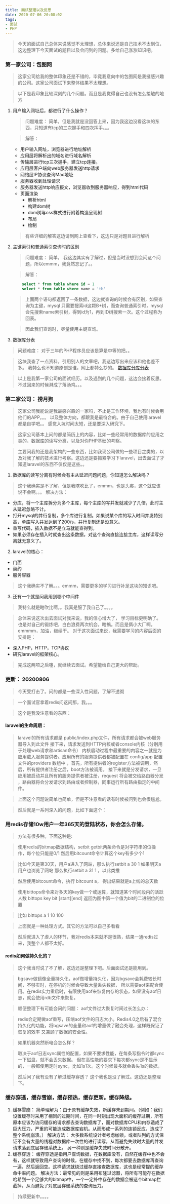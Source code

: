 ```yaml
---
title: 面试整理以及反思
date: 2020-07-06 20:08:02
tags:
- 面试
- PHP
---
```


> 今天的面试自己总体来说感觉不太理想，总体来说还是自己技术不太到位，这边整理下今天面试的题目以及会问到的问题。多给自己涨涨知识吧。

### 第一家公司：包图网

> 这家公司给我的整体印象还是不错的，毕竟我意向中的包图网是我挺感兴趣的公司。这家公司面试下来整体结果不太理想。

> 以下是我印象比较深刻的几个问题。而且是我觉得自己也没有怎么接触的地方

1. 用户输入网址后，都进行了什么操作？
    
    > 问题难度： 简单，但是我就是没回答上来，因为我这边没看这块的东西，只知道有tcp的三次握手和四次挥手。。。
    
    > 解答：
   
    * 用户输入网址，浏览器进行地址解析
    * 应用层将解析出的域名进行域名解析
    * 传输层进行tcp三次握手，建立tcp连接。
    * 应用层客户端向web服务器发送http请求
    * 网络层IP协议查询Mac地址
    * 服务器收到处理请求
    * 服务器发送http响应报文，浏览器收到服务器响应，得到html代码
    * 页面渲染
        * 解析html
        * 构建dom树
        * dom树与css样式进行附着构造呈现树
        * 布局
        * 绘制
    
    > 有些详细的解答这边请到网上查看下，这边只是对题目进行解析

2. 主键索引和普通索引查询时的区别
    
    > 问题难度： 简单， 我这边其实有了解过，但是当时没想到会问这个问题，所以emmm，我竟然忘记了。。
    
    > 解答：

    ```sql
        select * from table where id = 1
        select * from table where name = 'tb'
    ```
   > 上面两个语句都返回了一条数据，这边就查询的时候会有区别，如果查询为主键，mysql 只需要搜索id这颗B+树，而查询普通索引时，mysql会先搜索name索引树，得到id为1，再到ID树搜索一次。这个过程称为回表。
   
   > 因此我们查询时，尽量使用主键查询。
 
3. 数据库分表                                                                                                                                                                                                                                                                                                                                                                                                                                                                                                                                                                                                                                                                                                                                                                                                                                     
    
> 问题难度： 对于三年的PHP程序员应该是算是中等的把。。 

> 这块我查了一点资料，引用别人的文章吧，我这边写出来应该和他也差不多。
> 我特么也不知道原创是谁，网上都特么抄的。
[数据库分库分表](https://www.cnblogs.com/butterfly100/p/9034281.html)

> 以上是我第一家公司的面试经历。以及遇到的几个问题，这边会接着反思。不过回来的时候淋成了落汤鸡。。。

### 第二家公司： 捞月狗

> 这家公司我能说是我最感兴趣的一家吗，不止是工作环境，我也有时候会用他们的APP。。。 以及整体方向，都跟我是最符合的。由于自己使用laravel都是自学吧。。 感觉入坑时间太短，还是要深入研究下。

>  这家公司基本上问的都是简历上的内容，比如一些经常用的数据库的应用之类的，数据库的读写分离，以及对你PHP基础的考察。

> 主要问我的还是我架构的一些东西，比如我现公司做的一些项目之类的，以及对我了解的技术进行考察。这边还是要抓紧学习下laravel，出去面试了才知道laravel的东西不仅仅是这些。。

1. 数据库的读写分离有时候会有主从延迟问题问题，你知道怎么解决吗？
> 这个我确实是不了解，但是我瞎吹比了，emmm，也是头疼，这个就应该说不会啊。。。
> 解决方法：
* 分库，将一个主库拆分为多个主库，每个主库的写并发就减少了几倍，此时主从延迟忽略不计。
* 打开mysql的并行复制，多个库进行复制。如果说某个库的写入时间并发特别高，单库写入并发达到了200/s，并行复制还是没意义。
* 重写代码，插入数据不是立马就能查得到。
* 如果必须存在插入时就查出这条数据，对这个查询直接连接主库，这样读写分离就无意义了。

2. laravel的核心：
* 门面
* 契约
* 服务容器
> 这个我确实不了解。。。emmm，需要更多的学习进行补足这块的知识吧。

3. 还有一个就是问我用到哪个中间件
> 我特么就是瞎吹比啊。。我真是服了我自己了。。。。

> 总体来说这次出去面试对我来说，我的信心增大了，
>学习目标更明确了。也是对自己的锻炼吧，白白浪费两次机会。瞎搞。而且是俩小大厂啊。emmmm，加油，继续干。
> 对于这次面试来说，我需要学习的内容后面的安排是：

* 深入PHP，HTTP，TCP协议
* 研究laravel的框架核心。

> 完成这两项之后噻，就继续去面试。希望能给自己更大的帮助。
>

### 更新： 20200806

> 今天受打击了。问的都是一些深入性问题，了解不透彻

> 一个面试官拿着redis问这问那，我。。。

> 这个是我没注意看的东西： 
#### laravel的生命周期：

> laravel的所有请求都是 public/index.php文件，所有请求都会被web服务器导入到此文件
>接下来，请求发送到HTTP内核或者console内核（分别用于处理web请求和artisan命令）
>内核启动过程中最重要的内容之一就是为应用载入服务提供者。应用所有的服务提供者都被配置在 config/app 配置文件的providers 数组中
>，首先，所有提供者的register方法被调用，然后，所有提供者注册之后，boot方法被调用。
>接下来就是分发请求，一旦应用被启动并且所有的服务提供者被注册，request 将会被交给路由器分发
>，路由器将会分发请求到路由或者控制器，同事运行所有路由指定的中间件。

> 上面这个问题说简单也简单，但是不注意看的话有时候被问到也会很尴尬。

> 然后就是一系列深入的问题，比如下面这个：
### 用redis存储10w用户一年365天的登陆状态，你会怎么存储。
> 方法有很多种。下面这种是:

> 使用redis的bitmap数据结构，setbit getbit两条命令是对字符串的位操作，每个位只能是0/1
>然后用bitcount命令计算这个key有多少个1

> 比如今天是第30天，用户a进入了网站，那么执行setbit a 30 1 如果明天a用户也浏览了网站
>那么执行setbit a 31 1 ，以此类推

> 然后使用bitcount命令，执行 bitcount a， 得出结果就是a上线的总天数

> 使用bittops命令来对多天的key做一个或运算，就知道某个时间段内的活跃人数
> bittops key bit [start][end] 返回为图中第一个值为bit的二进制位的位置

> 比如 bittops a 1 10 100

> 上面就是一种处理方式。其它的方法可以自己多看看

> 然后就进入了虐人的环节，我对redis本来就不是很熟，结果一通redis过来，我整个人都不太好。

#### redis如何做持久化的？
> 这个我当时说了不了解，这边还是整理下吧。后面面试还是能用到。

> bgsave做镜像全量持久化，aof做增量持久化，因为bgsave会耗费较长时间，不够实时，在停机的时候会导致大量丢失数据，
>所以需要aof来配合使用。在redis实力重启时，有限使用aof来恢复内存的状态，如果没有aof日志，就会使用rdb文件来恢复。

> 顺便整理下有可能会问的问题：
>aof文件过大恢复时间过长怎么办： 

> redis会定期做aof重写，压缩aof文件的日志大小。Redis4.0之后有了混合持久化的功能，将bgsave的全量和aof的增量做了融合处理，这样既保证了恢复的效率
>又兼顾了数据的安全性。

> 如果机器突然断电会怎么样？

> 取决于aof日志sync属性的配置，如果不要求性能，在每条写指令时都sync一下磁盘，就不会丢失数据。
>但在高性能的要求下每次都sync是不显示的，一般都使用定时sync，比如1s1次。这个时候最多就会丢失1s的数据。

> 然后问了我有没有了解过缓存穿透？ 这个我也是没了解过。这边还是整理下。

### 缓存穿透，缓存雪崩，缓存预热，缓存更新。缓存降级。
1. 缓存雪崩：
    简单理解为：由于原有缓存失效，新缓存未到期间。（例如：我们设置缓存时采用了相同的过期时间，在同一时刻出现大面积的缓存过期，所有原本应该为访问缓存的请求都去查询数据库了，而对数据库CPU和内存造成了巨大压力，严重的可能造成数据库宕机。从而形成一系列的连锁反应，造成了整个系统崩溃。）
    解决方法： 大多数系统设计者考虑枷锁，或者队列的方式保证不会有大量的线程对数据库一次性的进行读写，从而避免失效时大量的并发请求落到底层存储系统上。 另一种则是缓存失效时间分散开。
2. 缓存穿透：
    缓存穿透是指用户查询数据，在数据库没有，自然在缓存中也不会有，这样就导致用户查询的时候，在缓存中找不到，每次都要去数据库再查询一遍，然后返回空。这样请求就绕过缓存直接查数据库，这也是经常提的缓存命中率问题。
    解决方法：最常见的则是采用布隆过滤器，将所有可能存在数据哈希到一个足够大的bitmap中，一个一定补中存在的数据会被这个bitmap拦截掉，从而避免了对底层存储系统的查询压力。

> 持续更新中。。。。
